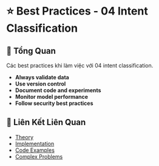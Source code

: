 # ⭐ Best Practices - 04 Intent Classification

## 🎯 Tổng Quan

Các best practices khi làm việc với 04 intent classification.

- **Always validate data**
- **Use version control**
- **Document code and experiments**
- **Monitor model performance**
- **Follow security best practices**

## 🔗 Liên Kết Liên Quan

- [Theory](./THEORY_04_intent_classification.md)
- [Implementation](./IMPLEMENTATION_04_intent_classification.md)
- [Code Examples](./CODE_EXAMPLES_04_intent_classification.md)
- [Complex Problems](./COMPLEX_PROBLEMS.md)
